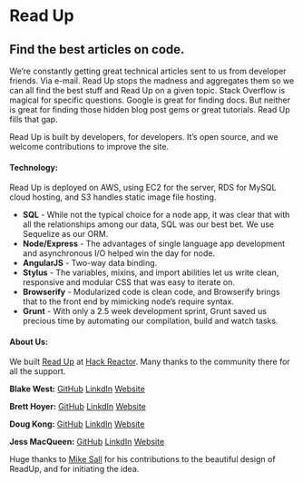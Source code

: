 # Read Up

## Find the best articles on code.

We’re constantly getting great technical articles sent to us from developer friends. Via e-mail. Read Up stops the madness and aggregates them so we can all find the best stuff and Read Up on a given topic. Stack Overflow is magical for specific questions. Google is great for finding docs. But neither is great for finding those hidden blog post gems or great tutorials. Read Up fills that gap.

Read Up is built by developers, for developers. It’s open source, and we welcome contributions to improve the site.


#### Technology:
   Read Up is deployed on AWS, using EC2 for the server, RDS for MySQL cloud hosting, and S3 handles static image file hosting.

- **SQL** - While not the typical choice for a node app, it was clear that with all the relationships among our data, SQL was our best bet. We use Sequelize as our ORM.
- **Node/Express** - The advantages of single language app development and asynchronous I/O helped win the day for node. 
- **AngularJS** -  Two-way data binding.
- **Stylus** - The variables, mixins, and import abilities let us write clean, responsive and modular CSS that was easy to iterate on.
- **Browserify** - Modularized code is clean code, and Browserify brings that to the front end by mimicking node’s require syntax. 
- **Grunt** - With only a 2.5 week development sprint, Grunt saved us precious time by automating our compilation, build and watch tasks. 

#### About Us:
We built [Read Up](http://www.readup.co) at [Hack Reactor](http://hackreactor.com/). Many thanks to the community there for all the support.

**Blake West:** 
[GitHub](https://github.com/bwest87) [LinkdIn](http://www.linkedin.com/in/blakewest87) [Website](http://sympatheticvibration.com/)

**Brett Hoyer:** 
[GitHub](https://github.com/BrettHoyer) [LinkdIn](http://www.linkedin.com/in/bretthoyer) [Website](http://thehoyer.com/)

**Doug Kong:** 
[GitHub](https://github.com/DougKong) [LinkdIn](http://www.linkedin.com/in/dougkong) [Website](http://dougkong.com/)

**Jess MacQueen:** 
[GitHub](https://github.com/macqueen) [LinkdIn](http://www.linkedin.com/in/jessmacqueen) [Website](http://jessmacqueen.com/)

Huge thanks to [Mike Sall](http://sall.co/) for his contributions to the beautiful design of ReadUp, and for initiating the idea. 
